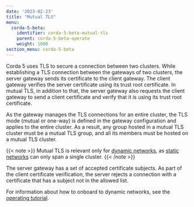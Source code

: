 ```yaml
---
date: '2023-02-23'
title: "Mutual TLS"
menu:
  corda-5-beta:
    identifier: corda-5-beta-mutual-tls
    parent: corda-5-beta-operate
    weight: 1000
section_menu: corda-5-beta
---
```

Corda 5 uses TLS to secure a connection between two clusters. While establishing a TLS connection between the gateways of two clusters, the server gateway sends its certificate to the client gateway. The client gateway verifies the server certificate using its trust root certificate. In mutual TLS, in addition to that, the server gateway also requests the client gateway to send a client certificate and verify that it is using its trust root certificate.

As the gateway manages the TLS connections for an entire cluster, the TLS mode (mutual or one-way) is defined in the gateway configuration and applies to the entire cluster. As a result, any group hosted in a mutual TLS cluster must be a mutual TLS group, and all its members must be hosted on a mutual TLS cluster.

{{< note >}}
Mutual TLS is relevant only for [dynamic networks](../deploying/network-types.html#dynamic-networks), as [static networks](../deploying/network-types.html#static-networks) can only span a single cluster.
{{< /note >}}

The server gateway has a set of accepted certificate subjects. As part of the client certificate verification, the server rejects a connection with a certificate that has a subject not in the allowed list.

For information about how to onboard to dynamic networks, see the [operating tutorial](operating-tutorials/onboarding/mutual-tls.md).
